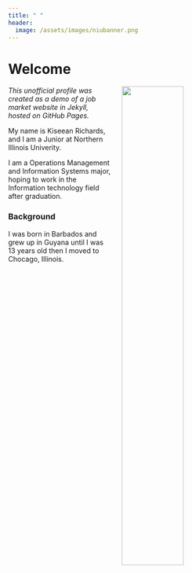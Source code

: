 ```yaml
---
title: " "
header:
  image: /assets/images/niubanner.png
---
```


# Welcome​

<img src="https://github.com/KiseanRichards/KiseanRichatrdsProfile/blob/master/assets/images/fancyMission.jpg?raw=true" width="50%" hspace="20" align="right">

*This unofficial profile was created as a demo of a job market website in Jekyll, hosted on GitHub Pages.*

My name is Kiseean Richards, and I am a Junior at Northern Illinois Univerity.

I am a Operations Management and Information Systems major, hoping to work in the Information technology field after graduation.

### Background

I was born in Barbados and grew up in Guyana until I was 13 years old then I moved to Chocago, Illinois.
